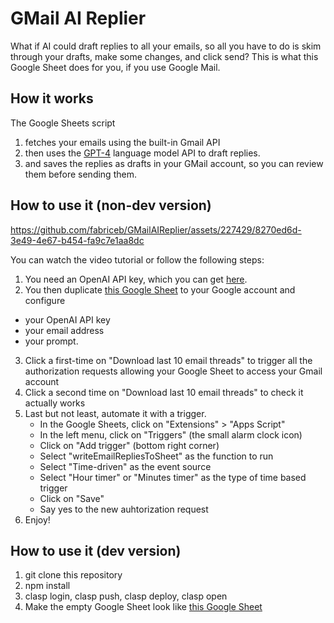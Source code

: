 GMail AI Replier
================

What if AI could draft replies to all your emails, so all you have to do is skim through your drafts, make some changes, and click send? This is what this Google Sheet does for you, if you use Google Mail.

## How it works

The Google Sheets script 
1. fetches your emails using the built-in Gmail API
2. then uses the [GPT-4](https://openai.com/blog/better-language-models/) language model API to draft replies. 
3. and saves the replies as drafts in your GMail account, so you can review them before sending them.

## How to use it (non-dev version)

https://github.com/fabriceb/GMailAIReplier/assets/227429/8270ed6d-3e49-4e67-b454-fa9c7e1aa8dc

You can watch the video tutorial or follow the following steps:

1. You need an OpenAI API key, which you can get [here](https://platform.openai.com/api-keys).
2. You then duplicate [this Google Sheet](https://docs.google.com/spreadsheets/d/1K7dXsf0eZK3O8Mu1ptlAjM7jpmUowUbhdLeqY9GhGdA/edit#gid=1457571043) to your Google account and configure
 - your OpenAI API key
 - your email address
 - your prompt.
3. Click a first-time on "Download last 10 email threads" to trigger all the authorization requests allowing your Google Sheet to access your Gmail account
4. Click a second time on "Download last 10 email threads" to check it actually works
4. Last but not least, automate it with a trigger.
    - In the Google Sheets, click on "Extensions" > "Apps Script"
    - In the left menu, click on "Triggers" (the small alarm clock icon)
    - Click on "Add trigger" (bottom right corner)
    - Select "writeEmailRepliesToSheet" as the function to run
    - Select "Time-driven" as the event source
    - Select "Hour timer" or "Minutes timer" as the type of time based trigger
    - Click on "Save"
    - Say yes to the new auhtorization request
5. Enjoy!

## How to use it (dev version)

1. git clone this repository
2. npm install
3. clasp login, clasp push, clasp deploy, clasp open
4. Make the empty Google Sheet look like [this Google Sheet](https://docs.google.com/spreadsheets/d/1K7dXsf0eZK3O8Mu1ptlAjM7jpmUowUbhdLeqY9GhGdA/edit#gid=1457571043)
